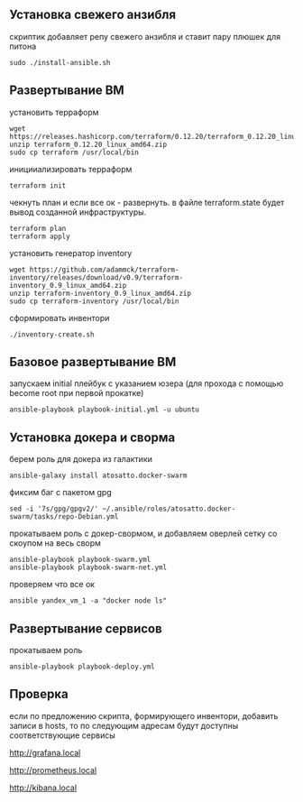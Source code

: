 ## Установка свежего анзибля

скриптик добавляет репу свежего анзибля и ставит пару плюшек для питона

```
sudo ./install-ansible.sh
```

## Развертывание ВМ

установить терраформ

```
wget https://releases.hashicorp.com/terraform/0.12.20/terraform_0.12.20_linux_amd64.zip
unzip terraform_0.12.20_linux_amd64.zip
sudo cp terraform /usr/local/bin
```

иницииализировать терраформ

```
terraform init
```

чекнуть план и если все ок - развернуть. в файле terraform.state будет вывод созданной инфраструктуры.

```
terraform plan
terraform apply
```

установить генератор inventory

```
wget https://github.com/adammck/terraform-inventory/releases/download/v0.9/terraform-inventory_0.9_linux_amd64.zip
unzip terraform-inventory_0.9_linux_amd64.zip
sudo cp terraform-inventory /usr/local/bin
```
сформировать инвентори

```
./inventory-create.sh
```

## Базовое развертывание ВМ

запускаем initial плейбук с указанием юзера (для прохода с помощью become root при первой прокатке)

```
ansible-playbook playbook-initial.yml -u ubuntu
```

## Установка докера и сворма

берем роль для докера из галактики
```
ansible-galaxy install atosatto.docker-swarm
```

фиксим баг с пакетом gpg

```
sed -i '7s/gpg/gpgv2/' ~/.ansible/roles/atosatto.docker-swarm/tasks/repo-Debian.yml
```

прокатываем роль с докер-свормом, и добавляем оверлей сетку со скоупом на весь сворм

```
ansible-playbook playbook-swarm.yml
ansible-playbook playbook-swarm-net.yml

```
проверяем что все ок
```
ansible yandex_vm_1 -a "docker node ls"
```

## Развертывание сервисов

прокатываем роль

```
ansible-playbook playbook-deploy.yml
```

## Проверка

если по предложению скрипта, формирующего инвентори, добавить записи в hosts, то по следующим адресам будут доступны соответствующие сервисы

http://grafana.local

http://prometheus.local

http://kibana.local